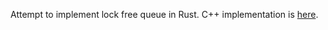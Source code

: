 
Attempt to implement lock free queue in Rust. C++ implementation is [here](https://github.com/HaronK/Utils).
